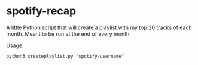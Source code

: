 # spotify-recap
A little Python script that will create a playlist with my top 20 tracks of each month. Meant to be run at the end of every month

Usage:
```
python3 createplaylist.py "spotify-username"
```
